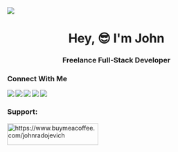 <img src="https://alpha-centauri-production.s3.amazonaws.com/uploads/content/174/header_image/header.jpg" />

<h1 align="center">Hey, 😎 I'm John</h1>
<h3 align="center">Freelance Full-Stack Developer</h3>
<h3 align="left">Connect With Me</h3>

<a href="https://www.linkedin.com/in/john-radojevich/" target="blank" >
  <img align="left"  src="https://img.shields.io/badge/LinkedIn-0077B5?style=for-the-badge&logo=linkedin&logoColor=white" />
  </a>
<a href="https://twitter.com/John_Radojevich" target="blank" >
    <img align="left" src="https://img.shields.io/badge/Twitter-1DA1F2?style=for-the-badge&logo=twitter&logoColor=white"/>
</a>
<a href="https://hashnode.com/@johnathanradojevich" target="_blank">
    <img align="left"  src="https://img.shields.io/badge/Hashnode-2962FF?style=for-the-badge&logo=hashnode&logoColor=white" />
</a>
<a href="https://www.instagram.com/John.Radojevich/">
    <img align="left"  src="https://img.shields.io/badge/Instagram-E4405F?style=for-the-badge&logo=instagram&logoColor=white" />
</a>
<a href="https://www.polywork.com/johnradojevich">
    <img align="left"src="https://img.shields.io/badge/polywork-543DE0?style=for-the-badge&logo=polywork&logoColor=white" />  
</a>
<br>

<h3 align="left">Support:</h3>
<p><a href="https://www.buymeacoffee.com/johnradojevich"> <img align="left" src="https://cdn.buymeacoffee.com/buttons/v2/default-yellow.png" height="50" width="210" alt="https://www.buymeacoffee.com/johnradojevich" /></a></p><br><br>
